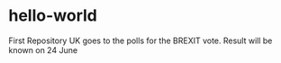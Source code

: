 # hello-world
First Repository
UK goes to the polls for the BREXIT vote.
Result will be known on 24 June 
